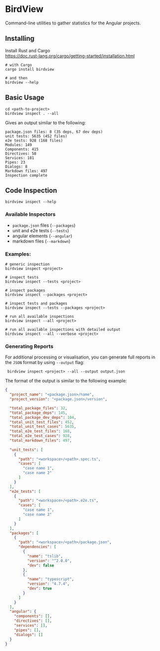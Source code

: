 # BirdView

Command-line utilities to gather statistics for the Angular projects.

## Installing

Install Rust and Cargo  
https://doc.rust-lang.org/cargo/getting-started/installation.html

```shell
# with Cargo
cargo install birdview

# and then
birdview --help
```

## Basic Usage

```shell
cd <path-to-project>
birdview inspect . --all
```

Gives an output similar to the following:

```text
package.json files: 8 (35 deps, 67 dev deps)
unit tests: 5635 (452 files)
e2e tests: 928 (168 files)
Modules: 149
Components: 415
Directives: 58
Services: 181
Pipes: 23
Dialogs: 8
Markdown files: 497
Inspection complete
```

## Code Inspection

```shell
birdview inspect --help
```

### Available Inspectors

- `package.json` files (`--packages`)
- unit and e2e tests (`--tests`)
- angular elements (`--angular`)
- markdown files (`--markdown`)

### Examples:

```shell
# generic inspection
birdview inspect <project>

# inspect tests
birdview inspect --tests <project>

# inspect packages
birdview inspect --packages <project>

# inspect tests and packages
birdview inspect --tests --packages <project>

# run all available inspections
birdview inspect --all <project>

# run all available inspections with detailed output
birdview inspect --all --verbose <project>
```

### Generating Reports

For additional processing or visualisation, you can generate full reports in the `JSON` format by using `--output` flag:

```shell
 birdview inspect <project> --all --output output.json
```

The format of the output is similar to the following example:

```json
{
  "project_name": "<package.json>/name",
  "project_version": "<package.json>/version",

  "total_package_files": 32,
  "total_package_deps": 145,
  "total_package_dev_deps": 104,
  "total_unit_test_files": 452,
  "total_unit_test_cases": 5635,
  "total_e2e_test_files": 168,
  "total_e2e_test_cases": 928,
  "total_markdown_files": 497,
  
  "unit_tests": [
    {
      "path": "<workspace>/<path>.spec.ts",
      "cases": [
        "case name 1",
        "case name 2"
      ]
    }
  ],
  "e2e_tests": [
    {
      "path": "<workspace>/<path>.e2e.ts",
      "cases": [
        "case name 1",
        "case name 2"
      ]
    }
  ],
  "packages": [
    {
      "path": "<workspace>/<path>/package.json",
      "dependencies": [
        {
          "name": "tslib",
          "version": "^2.0.0",
          "dev": false
        },
        {
          "name": "typescript",
          "version": "4.7.4",
          "dev": true
        }
      ]
    }
  ],
  "angular": {
    "components": [],
    "directives": [],
    "services": [],
    "pipes": [],
    "dialogs": []
  }
}
```
